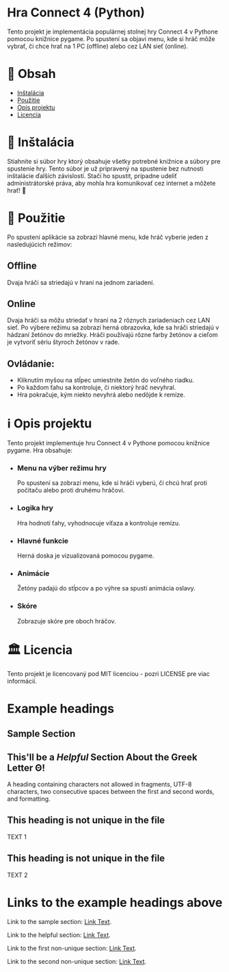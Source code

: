 
# Hra Connect 4 (Python)
  Tento projekt je implementácia populárnej stolnej hry Connect 4 v Pythone pomocou knižnice pygame. Po spustení sa objaví menu, kde si hráč môže vybrať, či chce hrať na 1 PC (offline) alebo cez LAN sieť (online).

# 📄 Obsah 
- [Inštalácia](#-instalacia)
- [Použitie](#-pouzitie)
- [Opis projektu](#-opis-projektu)
- [Licencia](#-licencia)

# 💾 Inštalácia
  Stiahnite si súbor hry ktorý obsahuje všetky potrebné knižnice a súbory pre spustenie hry. Tento súbor je už pripravený na spustenie bez nutnosti inštalácie ďalších závislostí. Stačí ho spustit, prípadne udeliť administrátorské práva, aby mohla hra komunikovať cez internet a môžete hrať! 🙂

# 🫳 Použitie
  Po spustení aplikácie sa zobrazí hlavné menu, kde hráč vyberie jeden z nasledujúcich režimov:
  ## Offline
  Dvaja hráči sa striedajú v hraní na jednom zariadení.
  ## Online
  Dvaja hráči sa môžu striedať v hraní na 2 rôznych zariadeniach cez LAN sieť.
  Po výbere režimu sa zobrazí herná obrazovka, kde sa hráči striedajú v hádzaní žetónov do mriežky. Hráči používajú rôzne farby žetónov a cieľom je vytvoriť sériu štyroch žetónov v rade.

  ## Ovládanie:
  - Kliknutím myšou na stĺpec umiestnite žetón do voľného riadku.
  - Po každom ťahu sa kontroluje, či niektorý hráč nevyhral.
  - Hra pokračuje, kým niekto nevyhrá alebo nedôjde k remíze.
# ℹ️ Opis projektu
  Tento projekt implementuje hru Connect 4 v Pythone pomocou knižnice pygame. Hra obsahuje:
- ### Menu na výber režimu hry
  Po spustení sa zobrazí menu, kde si hráči vyberú, či chcú hrať proti počítaču alebo proti druhému hráčovi.
- ### Logika hry
  Hra hodnotí ťahy, vyhodnocuje víťaza a kontroluje remízu.
- ### Hlavné funkcie
  Herná doska je vizualizovaná pomocou pygame.
- ### Animácie
  Žetóny padajú do stĺpcov a po výhre sa spustí animácia oslavy.
- ### Skóre
  Zobrazuje skóre pre oboch hráčov.

# 🏛️ Licencia
Tento projekt je licencovaný pod MIT licenciou - pozri LICENSE pre viac informácií.






# Example headings

## Sample Section

## This'll be a _Helpful_ Section About the Greek Letter Θ!
A heading containing characters not allowed in fragments, UTF-8 characters, two consecutive spaces between the first and second words, and formatting.

## This heading is not unique in the file

TEXT 1

## This heading is not unique in the file

TEXT 2

# Links to the example headings above

Link to the sample section: [Link Text](#sample-section).

Link to the helpful section: [Link Text](#thisll-be-a-helpful-section-about-the-greek-letter-Θ).

Link to the first non-unique section: [Link Text](#this-heading-is-not-unique-in-the-file).

Link to the second non-unique section: [Link Text](#this-heading-is-not-unique-in-the-file-1).



